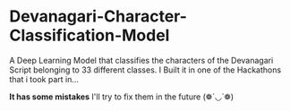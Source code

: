 # Devanagari-Character-Classification-Model
A Deep Learning Model that classifies the characters of the Devanagari Script belonging to 33 different classes.
I Built it in one of the Hackathons that i took part in...


**It has some mistakes**
I'll try to fix them in the future (❁´◡`❁)
